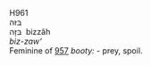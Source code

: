 <body>
  <p>H961<br>  בּזּה  <br> בִּזָּה  ‎  bizzâh  <br><i>biz-zaw‘ </i><br>Feminine of <a href="h0957.htm">957</a>  <i>booty: - </i>prey, spoil.<br></p>
 </body>